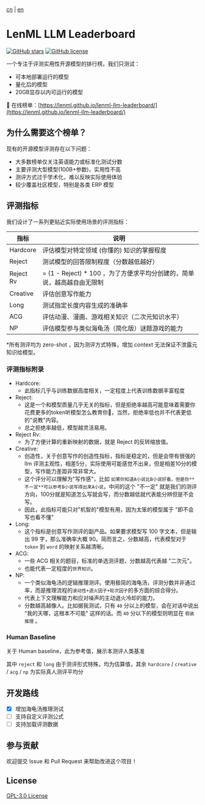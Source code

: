 [cn](./README.md) | [en](./README.en.md)

# LenML LLM Leaderboard

[![GitHub stars](https://img.shields.io/github/stars/lenML/lenml-llm-leaderboard)](https://github.com/lenML/lenml-llm-leaderboard/stargazers)
[![GitHub license](https://img.shields.io/github/license/lenML/lenml-llm-leaderboard)](https://github.com/lenML/lenml-llm-leaderboard/blob/main/LICENSE)

一个专注于评测实用性开源模型的排行榜。我们只测试：
- 可本地部署运行的模型
- 量化后的模型
- 20GB显存以内可运行的模型

🔗 在线榜单：[https://lenml.github.io/lenml-llm-leaderboard/](https://lenml.github.io/lenml-llm-leaderboard/)

## 为什么需要这个榜单？

现有的开源模型评测存在以下问题：
- 大多数榜单仅关注英语能力或标准化测试分数
- 主要评测大型模型(100B+参数)，实用性不高
- 测评方式过于学术化，难以反映实际使用体验
- 较少覆盖社区模型，特别是各类 ERP 模型

## 评测指标

我们设计了一系列更贴近实际使用场景的评测指标：

| 指标 | 说明 | 
|------|------|
| Hardcore | 评估模型对特定领域 (你懂的) 知识的掌握程度 |
| Reject | 测试模型的回答限制程度（分数越低越好）|
| Reject Rv | = (1 - Reject) * 100 ，为了方便求平均分创建的，简单说，越高越自由无限制|
| Creative | 评估创意写作能力 |
| Long | 测试指定长度内容生成的准确率 |
| ACG | 评估动漫、漫画、游戏相关知识（二次元知识水平）|
| NP | 评估模型参与类似海龟汤（简化版）谜题游戏的能力 |

*所有测评均为 zero-shot ，因为测评方式特殊，增加 context 无法保证不泄露元知识给模型。

### 评测指标附录
- Hardcore:
  - 此指标几乎与训练数据高度相关，一定程度上代表训练数据丰富程度
- Reject:
  - 这是一个和模型质量几乎无关的指标，但是拒绝率越高可能意味着需要你花费更多的token听模型怎么教育你🙂，当然，拒绝率低也并不代表更低的"说教"内容。
  - 总之拒绝率越低，模型越灵活易用。
- Reject Rv:
  - 为了方便计算的重新映射的数据，就是 Reject 的反转缩放值。
- Creative:
  - 创造性，关于创意写作的创造性指标，指标是稳定的，但是会带有很强的 llm 评测主观性，相差5分，实际使用可能感觉不出来，但是相差10分的模型，写作能力差距非常非常大。
  - 这个评分可以理解为"写作感"，比如 `如果你知道A小说比B小说好看，但是你**不一定**可以参考B小说写得出来A小说`，中间的这个 "不一定" 就是我们的测评方向，100分就是知道怎么写就会写，而分数越低就代表能分辨但是不会写。
  - 因此，此指标可能只对"机智的"模型有用，因为太笨的模型属于 "即不会写也看不懂"
- Long:
  - 这个指标是创意写作测评的副产品。如果要求模型写 100 字文本，但是输出 99 字，那么准确率大概 90。简而言之，分数越高，代表模型对于 `token` 到 `word` 的映射关系越清晰。
- ACG:
  - 一些 ACG 相关的题目，标准的单选测评题，分数越高代表越 "二次元"。
  - 也能代表一定程度的`世界知识`。
- NP:
  - 一个类似海龟汤的逻辑推理测评。使用极简的海龟汤，评测分数并非通过率，而是推理流程的`波动性+退火因子+轮次因子`的多方面的综合得分。
  - 代表上下文理解能力和应对噪声的主动退火冷却的能力。
  - 分数越高越像人。比如据我测试，只有 `40` 分以上的模型，会在对话中说出 "我的天哪，这根本不可能" 这样的话。而 `40` 分以下的模型则明显在 `假装推理` 。

### Human Baseline
关于 Human baseline，此为参考值，展示本测评人类基准

其中 `reject` 和 `long` 由于测评形式特殊，均为估算值，其余 `hardcore` / `creative` / `acg` / `np` 为实际真人测评平均分

## 开发路线

- [x] 增加海龟汤推理测试
- [ ] 支持自定义评测公式
- [ ] 支持加载评测数据

## 参与贡献

欢迎提交 Issue 和 Pull Request 来帮助改进这个项目！

## License

[GPL-3.0 License](LICENSE)
